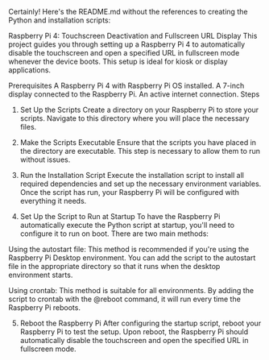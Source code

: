 
Certainly! Here's the README.md without the references to creating the Python and installation scripts:

Raspberry Pi 4: Touchscreen Deactivation and Fullscreen URL Display
This project guides you through setting up a Raspberry Pi 4 to automatically disable the touchscreen and open a specified URL in fullscreen mode whenever the device boots. This setup is ideal for kiosk or display applications.

Prerequisites
A Raspberry Pi 4 with Raspberry Pi OS installed.
A 7-inch display connected to the Raspberry Pi.
An active internet connection.
Steps
1. Set Up the Scripts
Create a directory on your Raspberry Pi to store your scripts. Navigate to this directory where you will place the necessary files.

2. Make the Scripts Executable
Ensure that the scripts you have placed in the directory are executable. This step is necessary to allow them to run without issues.

3. Run the Installation Script
Execute the installation script to install all required dependencies and set up the necessary environment variables. Once the script has run, your Raspberry Pi will be configured with everything it needs.

4. Set Up the Script to Run at Startup
To have the Raspberry Pi automatically execute the Python script at startup, you'll need to configure it to run on boot. There are two main methods:

Using the autostart file: This method is recommended if you're using the Raspberry Pi Desktop environment. You can add the script to the autostart file in the appropriate directory so that it runs when the desktop environment starts.

Using crontab: This method is suitable for all environments. By adding the script to crontab with the @reboot command, it will run every time the Raspberry Pi reboots.

5. Reboot the Raspberry Pi
After configuring the startup script, reboot your Raspberry Pi to test the setup. Upon reboot, the Raspberry Pi should automatically disable the touchscreen and open the specified URL in fullscreen mode.
